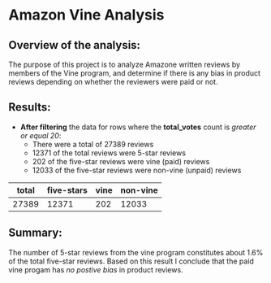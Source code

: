 # Amazon Vine Analysis

## Overview of the analysis: 
The purpose of this project is to analyze Amazone written reviews by members of the Vine program, and determine if there is any bias in product reviews depending on whether the reviewers were paid or not.

## Results: 
- **After filtering** the data for rows where the **total_votes** count is *greater or equal 20*:
    - There were a total of 27389 reviews
    - 12371 of the total reviews were 5-star reviews
    - 202 of the five-star reviews were vine (paid) reviews
    - 12033 of the five-star reviews were non-vine (unpaid) reviews
    
| total      | five-stars | vine  | non-vine |
|------------|------------|-------| ---------|
| 27389      | 12371      | 202   | 12033    |

## Summary: 
The number of 5-star reviews from the vine program constitutes about 1.6% of the total five-star reviews. Based on this result I conclude that the paid vine progam has *no postive bias* in product reviews.
